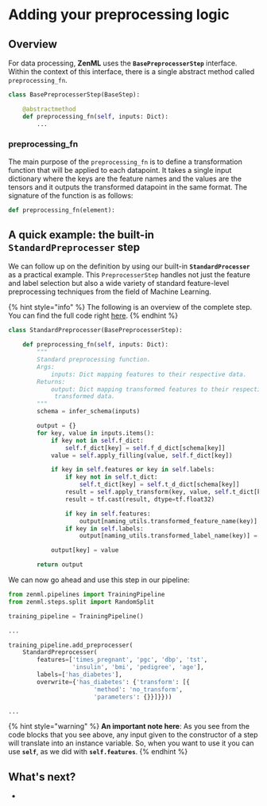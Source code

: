 # Adding your preprocessing logic

## Overview

For data processing, **ZenML** uses the **`BasePreprocesserStep`** interface. Within the context of this interface, there is a single abstract method called `preprocessing_fn`.

```python
class BasePreprocesserStep(BaseStep):

    @abstractmethod
    def preprocessing_fn(self, inputs: Dict):
        ...
```

### preprocessing\_fn

The main purpose of the `preprocessing_fn` is to define a transformation function that will be applied to each datapoint. It takes a single input dictionary where the keys are the feature names and the values are the tensors and it outputs the transformed datapoint in the same format. The signature of the function is as follows:

```python
def preprocessing_fn(element):
```

## A quick example: the built-in `StandardPreprocesser` step

We can follow up on the definition by using our built-in **`StandardProcesser`** as a practical example. This `PreprocesserStep` handles not just the feature and label selection but also a wide variety of standard feature-level preprocessing techniques from the field of Machine Learning.

{% hint style="info" %}
The following is an overview of the complete step. You can find the full code right [here](https://github.com/maiot-io/zenml/blob/main/zenml/steps/preprocesser/standard_preprocesser/standard_preprocesser.py).
{% endhint %}

```python
class StandardPreprocesser(BasePreprocesserStep):

    def preprocessing_fn(self, inputs: Dict):
        """
        Standard preprocessing function.
        Args:
            inputs: Dict mapping features to their respective data.
        Returns:
            output: Dict mapping transformed features to their respective
             transformed data.
        """
        schema = infer_schema(inputs)

        output = {}
        for key, value in inputs.items():
            if key not in self.f_dict:
                self.f_dict[key] = self.f_d_dict[schema[key]]
            value = self.apply_filling(value, self.f_dict[key])

            if key in self.features or key in self.labels:
                if key not in self.t_dict:
                    self.t_dict[key] = self.t_d_dict[schema[key]]
                result = self.apply_transform(key, value, self.t_dict[key])
                result = tf.cast(result, dtype=tf.float32)

                if key in self.features:
                    output[naming_utils.transformed_feature_name(key)] = result
                if key in self.labels:
                    output[naming_utils.transformed_label_name(key)] = result

            output[key] = value

        return output
```

We can now go ahead and use this step in our pipeline:

```python
from zenml.pipelines import TrainingPipeline
from zenml.steps.split import RandomSplit

training_pipeline = TrainingPipeline()

...

training_pipeline.add_preprocesser(
    StandardPreprocesser(
        features=['times_pregnant', 'pgc', 'dbp', 'tst', 
                  'insulin', 'bmi', 'pedigree', 'age'],
        labels=['has_diabetes'],
        overwrite={'has_diabetes': {'transform': [{
                        'method': 'no_transform', 
                        'parameters': {}}]}}))

...
```

{% hint style="warning" %}
**An important note here**: As you see from the code blocks that you see above, any input given to the constructor of a step will translate into an instance variable. So, when you want to use it you can use **`self`**, as we did with **`self.features`**.
{% endhint %}

## What's next?

* 
